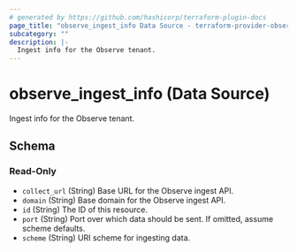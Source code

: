 ```yaml
---
# generated by https://github.com/hashicorp/terraform-plugin-docs
page_title: "observe_ingest_info Data Source - terraform-provider-observe"
subcategory: ""
description: |-
  Ingest info for the Observe tenant.
---
```


# observe_ingest_info (Data Source)

Ingest info for the Observe tenant.



<!-- schema generated by tfplugindocs -->
## Schema

### Read-Only

- `collect_url` (String) Base URL for the Observe ingest API.
- `domain` (String) Base domain for the Observe ingest API.
- `id` (String) The ID of this resource.
- `port` (String) Port over which data should be sent. If omitted, assume scheme defaults.
- `scheme` (String) URI scheme for ingesting data.
